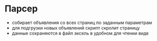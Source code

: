 # Парсер
- собирает объявления со всех страниц по заданным параметрам
- для подгрузки новых объявлений скрипт скролит страницу
- данные сохраняются в файл эксель в удобном для чтении виде
